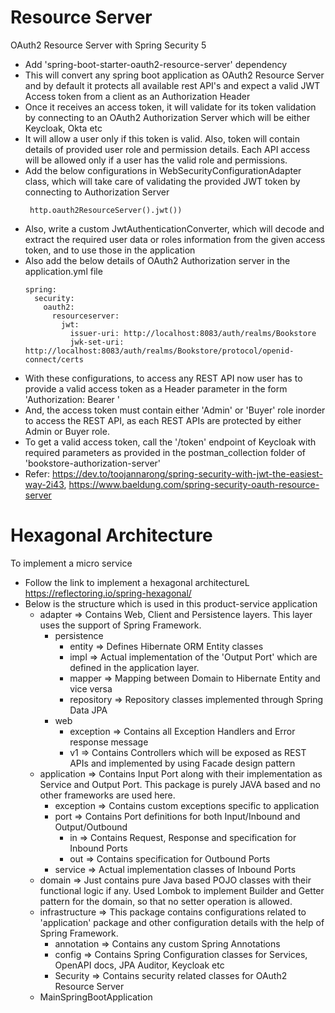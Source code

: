 # Resource Server
OAuth2 Resource Server with Spring Security 5
 - Add 'spring-boot-starter-oauth2-resource-server' dependency
 - This will convert any spring boot application as OAuth2 Resource Server and by default it protects all available rest API's and expect a valid JWT Access token from a client as an Authorization Header
 - Once it receives an access token, it will validate for its token validation by connecting to an OAuth2 Authorization Server which will be either Keycloak, Okta etc
 - It will allow a user only if this token is valid. Also, token will contain details of provided user role and permission details. Each API access will be allowed only if a user has the valid role and permissions.
 - Add the below configurations in WebSecurityConfigurationAdapter class, which will take care of validating the provided JWT token by connecting to Authorization Server
    ```
     http.oauth2ResourceServer().jwt())
    ```
 - Also, write a custom JwtAuthenticationConverter, which will decode and extract the required user data or roles information from the given access token, and to use those in the application  
 - Also add the below details of OAuth2 Authorization server in the application.yml file
    ```
    spring:
      security:
        oauth2:
          resourceserver:
            jwt:
              issuer-uri: http://localhost:8083/auth/realms/Bookstore
              jwk-set-uri: http://localhost:8083/auth/realms/Bookstore/protocol/openid-connect/certs  
    ``` 
 - With these configurations, to access any REST API now user has to provide a valid access token as a Header parameter in the form 'Authorization: Bearer <token>' 
 - And, the access token must contain either 'Admin' or 'Buyer' role inorder to access the REST API, as each REST APIs are protected by either Admin or Buyer role.
 - To get a valid access token, call the '/token' endpoint of Keycloak with required parameters as provided in the postman_collection folder of 'bookstore-authorization-server'
 - Refer: https://dev.to/toojannarong/spring-security-with-jwt-the-easiest-way-2i43, https://www.baeldung.com/spring-security-oauth-resource-server
 
# Hexagonal Architecture
To implement a micro service 
 - Follow the link to implement a hexagonal architectureL https://reflectoring.io/spring-hexagonal/
 - Below is the structure which is used in this product-service application
    - adapter => Contains Web, Client and Persistence layers. This layer uses the support of Spring Framework.
        - persistence
            - entity => Defines Hibernate ORM Entity classes
            - impl => Actual implementation of the 'Output Port' which are defined in the application layer.
            - mapper => Mapping between Domain to Hibernate Entity and vice versa
            - repository => Repository classes implemented through Spring Data JPA
        - web
            - exception => Contains all Exception Handlers and Error response message
            - v1 => Contains Controllers which will be exposed as REST APIs and implemented by using Facade design pattern
    - application => Contains Input Port along with their implementation as Service and Output Port. This package is purely JAVA based and no other frameworks are used here.
        - exception => Contains custom exceptions specific to application
        - port => Contains Port definitions for both Input/Inbound and Output/Outbound
            - in => Contains Request, Response and specification for Inbound Ports
            - out => Contains specification for Outbound Ports
        - service => Actual implementation classes of Inbound Ports
    - domain => Just contains pure Java based POJO classes with their functional logic if any. Used Lombok to implement Builder and Getter pattern for the domain, so that no setter operation is allowed.
    - infrastructure => This package contains configurations related to 'application' package and other configuration details with the help of Spring Framework.
        - annotation => Contains any custom Spring Annotations
        - config => Contains Spring Configuration classes for Services, OpenAPI docs, JPA Auditor, Keycloak etc
        - Security => Contains security related classes for OAuth2 Resource Server
    - MainSpringBootApplication